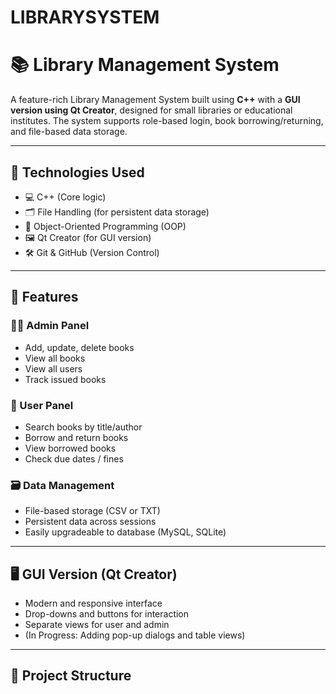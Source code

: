 # LIBRARYSYSTEM
# 📚 Library Management System

A feature-rich Library Management System built using **C++** with a **GUI version using Qt Creator**, designed for small libraries or educational institutes. The system supports role-based login, book borrowing/returning, and file-based data storage.

---

## 🔧 Technologies Used

- 💻 C++ (Core logic)
- 🗂️ File Handling (for persistent data storage)
- 🧠 Object-Oriented Programming (OOP)
- 🖼️ Qt Creator (for GUI version)
- 🛠️ Git & GitHub (Version Control)

---

## 🎯 Features

### 🧑‍💼 Admin Panel
- Add, update, delete books
- View all books
- View all users
- Track issued books

### 📖 User Panel
- Search books by title/author
- Borrow and return books
- View borrowed books
- Check due dates / fines

### 🗃️ Data Management
- File-based storage (CSV or TXT)
- Persistent data across sessions
- Easily upgradeable to database (MySQL, SQLite)

---

## 🖥️ GUI Version (Qt Creator)
- Modern and responsive interface
- Drop-downs and buttons for interaction
- Separate views for user and admin
- (In Progress: Adding pop-up dialogs and table views)

---

## 📂 Project Structure

